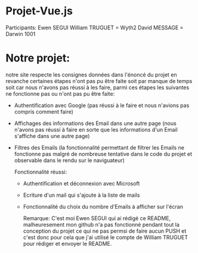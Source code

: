 # Projet-Vue.js
Participants: Ewen SEGUI
              William TRUGUET = Wyth2
              David MESSAGE = Darwin 1001


# Notre projet: 
notre site respecte les consignes données dans l'énoncé du projet en revanche certaines étapes n'ont pas pu être faite soit par manque de temps soit car nous n'avons pas réussi à les faire, parmi ces étapes les suivantes ne fonctionne pas ou n'ont pas pu être faite:
- Authentification avec Google (pas réussi à le faire et nous n'avions pas compris comment faire)
- Affichages des informations des Email dans une autre page (nous n'avons pas réussi à faire en sorte que les informations d'un Email s'affiche dans une autre page)
- Filtres des Emails (la fonctionnalité permettant de filtrer les Emails ne fonctionne pas malgré de nombreuse tentative dans le code du projet et observable dans le rendu sur le naviguateur)

  Fonctionnalité réussi:
  - Authentification et déconnexion avec Microsoft
  - Ecriture d'un mail qui s'ajoute à la liste de mails
  - Fonctionnalité du choix du nombre d'Emails à afficher sur l'écran
 
    Remarque: C'est moi Ewen SEGUI qui ai rédigé ce README, malheuresement mon github n'a pas fonctionné pendant tout la conception du projet ce qui ne pas permsi de faire aucun PUSH et c'est donc pour cela que j'ai utilisé le compte de William TRUGUET pour rédiger et envoyer le README.
